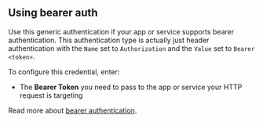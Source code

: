 ## Using bearer auth

Use this generic authentication if your app or service supports bearer authentication. This authentication type is actually just header authentication with the `Name` set to `Authorization` and the `Value` set to `Bearer <token>`.

To configure this credential, enter:

- The **Bearer Token** you need to pass to the app or service your HTTP request is targeting

Read more about [bearer authentication](https://swagger.io/docs/specification/v3_0/authentication/bearer-authentication/).
